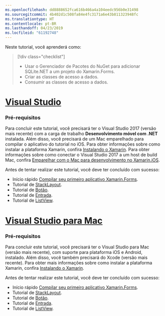 ```yaml
---
ms.openlocfilehash: dd8888652fca616b466a4a104eedc956b0e31498
ms.sourcegitcommit: 4b402d1c508fa84e4fc3171a6e43b811323948fc
ms.translationtype: HT
ms.contentlocale: pt-BR
ms.lasthandoff: 04/23/2019
ms.locfileid: "61192748"
---
```

Neste tutorial, você aprenderá como:

> [!div class="checklist"]
> - Usar o Gerenciador de Pacotes do NuGet para adicionar SQLite.NET a um projeto do Xamarin.Forms.
> - Criar as classes de acesso a dados.
> - Consumir as classes de acesso a dados.

# <a name="visual-studiotabvswin"></a>[Visual Studio](#tab/vswin)

### <a name="prerequisites"></a>Pré-requisitos

Para concluir este tutorial, você precisará ter o Visual Studio 2017 (versão mais recente) com a carga de trabalho **Desenvolvimento móvel com .NET** instalada. Além disso, você precisará de um Mac emparelhado para compilar o aplicativo do tutorial no iOS. Para obter informações sobre como instalar a plataforma Xamarin, confira [Instalando o Xamarin](~/get-started/installation/index.md). Para obter informações sobre como conectar o Visual Studio 2017 a um host de build Mac, confira [Emparelhar com o Mac para desenvolvimento no Xamarin.iOS](~/ios/get-started/installation/windows/connecting-to-mac/index.md).

Antes de tentar realizar este tutorial, você deve ter concluído com sucesso:

- Início rápido [Compilar seu primeiro aplicativo Xamarin.Forms](~/get-started/first-app/index.md).
- Tutorial de [StackLayout](~/get-started/tutorials/stacklayout/index.yml).
- Tutorial de [Botão](~/get-started/tutorials/button/index.yml).
- Tutorial de [Entrada](~/get-started/tutorials/entry/index.yml).
- Tutorial de [ListView](~/get-started/tutorials/listview/index.yml).

# <a name="visual-studio-for-mactabvsmac"></a>[Visual Studio para Mac](#tab/vsmac)

### <a name="prerequisites"></a>Pré-requisitos

Para concluir este tutorial, você precisará ter o Visual Studio para Mac (versão mais recente), com suporte para plataforma iOS e Android, instalado. Além disso, você também precisará do Xcode (versão mais recente). Para obter mais informações sobre como instalar a plataforma Xamarin, confira [Instalando o Xamarin](~/get-started/installation/index.md).

Antes de tentar realizar este tutorial, você deve ter concluído com sucesso:

- Início rápido [Compilar seu primeiro aplicativo Xamarin.Forms](~/get-started/first-app/index.md).
- Tutorial de [StackLayout](~/get-started/tutorials/stacklayout/index.yml).
- Tutorial de [Botão](~/get-started/tutorials/button/index.yml).
- Tutorial de [Entrada](~/get-started/tutorials/entry/index.yml).
- Tutorial de [ListView](~/get-started/tutorials/listview/index.yml).
